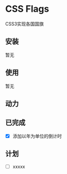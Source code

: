# CSS Flags

CSS3实现各国国旗

## 安装

暂无

## 使用

暂无

## 动力



## 已完成

- [x] 添加以年为单位的倒计时


## 计划

- [ ] xxxxx
